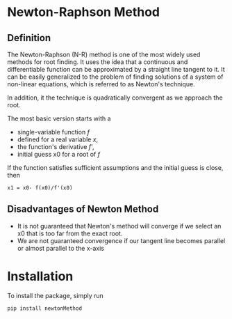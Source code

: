 # Newton-Raphson Method
## Definition
The Newton-Raphson (N-R) method is one of the most widely used methods for root finding. 
It uses the idea that a continuous and differentiable function can be approximated by a straight line tangent to it.
It can be easily generalized to the problem of finding solutions of a system of non-linear equations, which is referred to as Newton's technique. 

In addition, it the technique is quadratically convergent as we approach the root. 

The most basic version starts with a 
- single-variable function *f* 
- defined for a real variable *x*,
- the function's derivative *f′*, 
- initial guess x0 for a root of *f*

If the function satisfies sufficient assumptions and the initial guess is close, then
```
x1 = x0- f(x0)/f'(x0)
 ```

## Disadvantages of Newton Method
* It is not guaranteed that Newton's method will converge if we select an x0 that is too far from the exact root. 
* We are not guaranteed convergence if our tangent line becomes parallel or almost parallel to the x-axis

# Installation

To install the package, simply run
```
pip install newtonMethod
```


